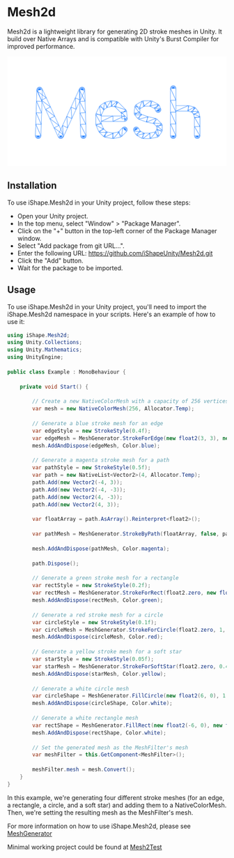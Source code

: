 # Mesh2d
Mesh2d is a lightweight library for generating 2D stroke meshes in Unity. It build over Native Arrays and is compatible with Unity's Burst Compiler for improved performance.

<p align="center">
<img src="https://github.com/iShapeUnity/Mesh2d/blob/main/mesh2d.svg" width="800"/>
</p>


## Installation
To use iShape.Mesh2d in your Unity project, follow these steps:

- Open your Unity project.
- In the top menu, select "Window" > "Package Manager".
- Click on the "+" button in the top-left corner of the Package Manager window.
- Select "Add package from git URL...".
- Enter the following URL: https://github.com/iShapeUnity/Mesh2d.git
- Click the "Add" button.
- Wait for the package to be imported.

## Usage
To use iShape.Mesh2d in your Unity project, you'll need to import the iShape.Mesh2d namespace in your scripts. Here's an example of how to use it:

```csharp
using iShape.Mesh2d;
using Unity.Collections;
using Unity.Mathematics;
using UnityEngine;

public class Example : MonoBehaviour {

    private void Start() {

        // Create a new NativeColorMesh with a capacity of 256 vertices
        var mesh = new NativeColorMesh(256, Allocator.Temp);

        // Generate a blue stroke mesh for an edge
        var edgeStyle = new StrokeStyle(0.4f);
        var edgeMesh = MeshGenerator.StrokeForEdge(new float2(3, 3), new float2(-3, 3), edgeStyle, 0, Allocator.Temp);
        mesh.AddAndDispose(edgeMesh, Color.blue);

        // Generate a magenta stroke mesh for a path
        var pathStyle = new StrokeStyle(0.5f);
        var path = new NativeList<Vector2>(4, Allocator.Temp);
        path.Add(new Vector2(-4, 3));
        path.Add(new Vector2(-4, -3));
        path.Add(new Vector2(4, -3));
        path.Add(new Vector2(4, 3));

        var floatArray = path.AsArray().Reinterpret<float2>();

        var pathMesh = MeshGenerator.StrokeByPath(floatArray, false, pathStyle, 0, Allocator.Temp);

        mesh.AddAndDispose(pathMesh, Color.magenta);

        path.Dispose();

        // Generate a green stroke mesh for a rectangle
        var rectStyle = new StrokeStyle(0.2f);
        var rectMesh = MeshGenerator.StrokeForRect(float2.zero, new float2(4, 4), rectStyle, 0, Allocator.Temp);
        mesh.AddAndDispose(rectMesh, Color.green);

        // Generate a red stroke mesh for a circle
        var circleStyle = new StrokeStyle(0.1f);
        var circleMesh = MeshGenerator.StrokeForCircle(float2.zero, 1, 32, circleStyle, 0, Allocator.Temp);
        mesh.AddAndDispose(circleMesh, Color.red);

        // Generate a yellow stroke mesh for a soft star
        var starStyle = new StrokeStyle(0.05f);
        var starMesh = MeshGenerator.StrokeForSoftStar(float2.zero, 0.4f,0.7f, 64, starStyle, 0, Allocator.Temp);
        mesh.AddAndDispose(starMesh, Color.yellow);

        // Generate a white circle mesh
        var circleShape = MeshGenerator.FillCircle(new float2(6, 0), 1.0f,32, 0, Allocator.Temp);
        mesh.AddAndDispose(circleShape, Color.white);

        // Generate a white rectangle mesh
        var rectShape = MeshGenerator.FillRect(new float2(-6, 0), new float2(2, 2),0, Allocator.Temp);
        mesh.AddAndDispose(rectShape, Color.white);

        // Set the generated mesh as the MeshFilter's mesh
        var meshFilter = this.GetComponent<MeshFilter>();

        meshFilter.mesh = mesh.Convert();
    }
}
```

In this example, we're generating four different stroke meshes (for an edge, a rectangle, a circle, and a soft star) and adding them to a NativeColorMesh. Then, we're setting the resulting mesh as the MeshFilter's mesh.

For more information on how to use iShape.Mesh2d, please see [MeshGenerator](https://github.com/iShapeUnity/Mesh2d/blob/main/Runtime/iShape/Mesh2d/MeshGenerator.cs)

Minimal working project could be found at [Mesh2Test](https://github.com/iShapeUnity/Mesh2Test)
